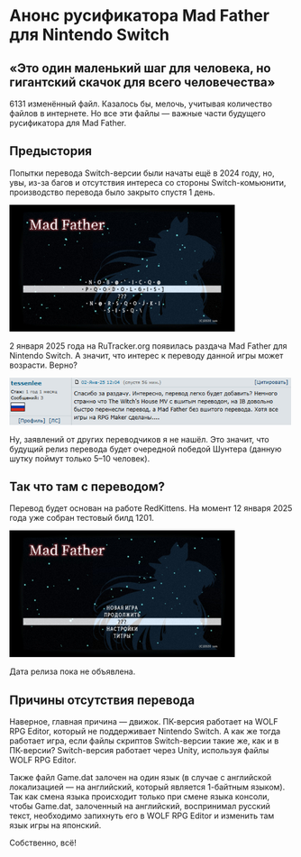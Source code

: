 # Анонс русификатора Mad Father для Nintendo Switch

## «Это один маленький шаг для человека, но гигантский скачок для всего человечества»
6131 изменённый файл. Казалось бы, мелочь, учитывая количество файлов в интернете. Но все эти файлы — важные части будущего русификатора для Mad Father.

## Предыстория
Попытки перевода Switch-версии были начаты ещё в 2024 году, но, увы, из-за багов и отсутствия интереса со стороны Switch-комьюнити, производство перевода было закрыто спустя 1 день.

<img src="/blog/images/002-bad-translate.jpg" style="text-align: center; width: 400px">

2 января 2025 года на RuTracker.org появилась раздача Mad Father для Nintendo Switch. А значит, что интерес к переводу данной игры может возрасти. Верно?

<img src="/blog/images/002-tessenlee-message.png" style="text-align: center; width: 500px">

Ну, заявлений от других переводчиков я не нашёл. Это значит, что будущий релиз перевода будет очередной победой Шунтера (данную шутку поймут только 5–10 человек).

## Так что там с переводом?
Перевод будет основан на работе RedKittens.
На момент 12 января 2025 года уже собран тестовый билд 1201.

<img src="/blog/images/002-good-translate.jpg" style="text-align: center; width: 400px">

Дата релиза пока не объявлена.

## Причины отсутствия перевода
Наверное, главная причина — движок.
ПК-версия работает на WOLF RPG Editor, который не поддерживает Nintendo Switch. А как же тогда работает игра, если файлы скриптов Switch-версии такие же, как и в ПК-версии? Switch-версия работает через Unity, используя файлы WOLF RPG Editor.

Также файл Game.dat залочен на один язык (в случае с английской локализацией — на английский, который является 1-байтным языком). Так как смена языка происходит только при смене языка консоли, чтобы Game.dat, залоченный на английский, воспринимал русский текст, необходимо запихнуть его в WOLF RPG Editor и изменить там язык игры на японский.

Собственно, всё!
